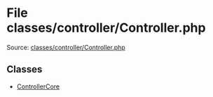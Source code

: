 File classes/controller/Controller.php
=========

Source: [classes/controller/Controller.php](https://github.com/PrestaShop/PrestaShop/blob/1.5.0.5/classes/controller/Controller.php)


Classes
-------

* [ControllerCore](class.ControllerCore.md)

